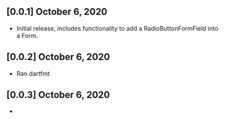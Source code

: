 ## [0.0.1] October 6, 2020

* Initial release, includes functionality to add a RadioButtonFormField into a Form.

## [0.0.2] October 6, 2020

* Ran dartfmt

## [0.0.3] October 6, 2020

* 